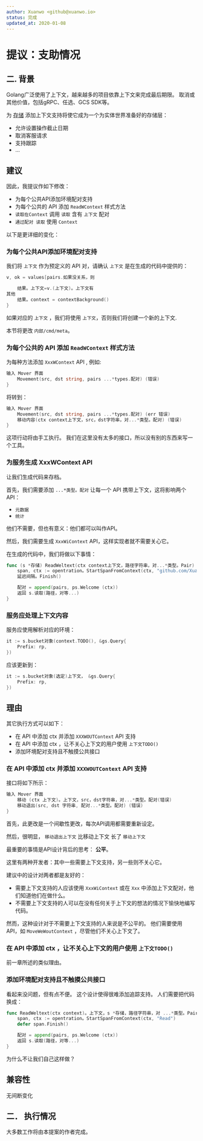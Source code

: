 ```yaml
---
author: Xuanwo <github@xuanwo.io>
status: 完成
updated_at: 2020-01-08
---
```


# 提议：支助情况

## 二. 背景

Golang广泛使用了上下文，越来越多的项目依靠上下文来完成最后期限。 取消或其他价值，包括gRPC、任选、GCS SDK等。

为 [存储](https://github.com/Xuanwo/storage) 添加上下文支持将使它成为一个为实体世界准备好的存储层：

- 允许设置操作截止日期
- 取消客服请求
- 支持跟踪
- ...

## 建议

因此，我提议作如下修改：

- 为每个公共API添加环境配对支持
- 为每个公共的 API 添加 `ReadWContext` 样式方法
- `读取在Context` 调用 `读取` 含有 `上下文` 配对
- `通过配对 读取` 使用 `Context`

以下是更详细的变化：

### 为每个公共API添加环境配对支持

我们将 `上下文` 作为预定义的 API 对，请确认 `上下文` 是在生成的代码中提供的：

```go
v, ok = values[pairs.如果没关系，则

    结果。上下文=v.(上下文)。上下文有
其他
    结果。context = contextBackground()
}
```

如果对应的 `上下文` ，我们将使用 `上下文`，否则我们将创建一个新的上下文.

本节将更改 `内部/cmd/meta`。

### 为每个公共的 API 添加 `ReadWContext` 样式方法

为每种方法添加 `XxxWContext` API , 例如:

```go
输入 Mover 界面
    Movement(src, dst string, pairs ...*types.配对) (错误)
}
```

将转到：

```go
输入 Mover 界面
    Movement(src, dst string, pairs ...*types.配对) (err 错误)
    移动内容(ctx context上下文，src，dst字符串，对...*类型。配对) (错误)
}
```

这项行动将由手工执行。 我们在这里没有太多的接口，所以没有别的东西来写一个工具。

### 为服务生成 XxxWContext API

让我们生成代码来存档。

首先，我们需要添加 `...*类型。配对` 让每一个 API 携带上下文，这将影响两个API：

- `元数据`
- `统计`

他们不需要，但也有意义：他们都可以叫作API。

然后，我们需要生成 `XxxWiContext` API，这样实现者就不需要关心它。

在生成的代码中，我们将做以下事情：

```go
func (s *存储) ReadWeltext(ctx context上下文，路径字符串，对...*类型。Pair) (r io.读者更近，错误) 电子邮件：
    span, ctx := opentration。StartSpanFromContext(ctx, "github.com/Xuanwo/storage/services/qingstor.存储器。阅读")
    延迟间隔。Finish()

    配对 = append(pairs, ps.Welcome (ctx))
    返回 s.读取(路径，对等...)
}
```

### 服务应处理上下文内容

服务应使用解析对应的环境：

```go
it := s.bucket对象(context.TODO(), &gs.Query{
    Prefix: rp,
})
```

应该更新到：

```go
it := s.bucket对象(选定)上下文， &gs.Query{
    Prefix: rp,
})
```

## 理由

其它执行方式可以如下：

- 在 API 中添加 ctx 并添加 `XXXWOUTContext` API 支持
- 在 API 中添加 ctx ，让不关心上下文的用户使用 `上下文TODO()`
- 添加环境配对支持且不触摸公共接口

### 在 API 中添加 ctx 并添加 `XXXWOUTContext` API 支持

接口将如下所示：

```go
输入 Mover 界面
    移动 (ctx 上下文)。上下文，src，dst字符串，对...*类型。配对(错误)
    移动退出(src, dst 字符串, 配对...*类型。配对) (错误)
}
```

首先，此更改是一个间歇性更改，每次API调用都需要重新设定。

然后，很明显， `移动退出上下文` 比移动上下文</code> 长了 `移动上下文`

最重要的事情是API设计背后的思考： **公平**。

这里有两种开发者：其中一些需要上下文支持，另一些则不关心它。

建议中的设计对两者都是友好的：

- 需要上下文支持的人应该使用 `XxxWiContext` 或在 `Xxx` 中添加上下文配对，他们知道他们在做什么。
- 不需要上下文支持的人可以在没有任何关于上下文的想法的情况下愉快地编写代码。

然而，这种设计对于不需要上下文支持的人来说是不公平的。 他们需要使用 API，如 `MoveWeWoutContext` ，尽管他们不关心上下文了。

### 在 API 中添加 ctx ，让不关心上下文的用户使用 `上下文TODO()`

前一章所述的类似理由。

### 添加环境配对支持且不触摸公共接口

看起来没问题，但有点不便。 这个设计使得很难添加追踪支持。 人们需要把代码换成：

```go
func ReadWeltext(ctx context)。上下文，s *存储，路径字符串，对 ...*类型。Pair) (r io.读者更近，错误) 电子邮件：
    span, ctx := opentration。StartSpanFromContext(ctx, "Read")
    defer span.Finish()

    配对 = append(pairs, ps.Welcome (ctx))
    返回 s.读取(路径，对等...)
}
```

为什么不让我们自己这样做？

## 兼容性

无间断变化

## 二． 执行情况

大多数工作将由本提案的作者完成。